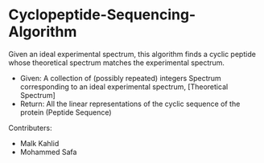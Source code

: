# Cyclopeptide-Sequencing-Algorithm

Given an ideal experimental spectrum, this algorithm finds a cyclic peptide whose theoretical spectrum matches the experimental spectrum. 
- Given: A collection of (possibly repeated) integers Spectrum corresponding to an  ideal experimental spectrum, [Theoretical Spectrum]
- Return: All the linear representations of the cyclic sequence of the protein (Peptide Sequence)

Contributers:
- Malk Kahlid 
- Mohammed Safa
